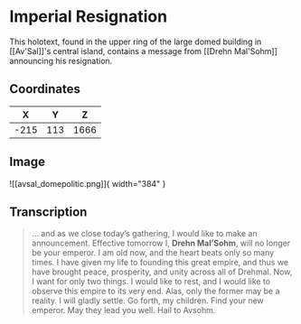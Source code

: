 # Imperial Resignation

This holotext, found in the upper ring of the large domed building in [[Av'Sal]]'s central island, contains a message from [[Drehn Mal'Sohm]] announcing his resignation.

## Coordinates
| **X** | **Y** | **Z** |
| :---: | :---: | :---: |
| -215  |  113  | 1666  |

## Image

![[avsal_domepolitic.png]]{ width="384" }

## Transcription
> … and as we close today’s gathering, I would like to make an announcement. Effective tomorrow I, **Drehn Mal’Sohm**, will no longer be your emperor. I am old now, and the heart beats only so many times. I have given my life to founding this great empire, and thus we have brought peace, prosperity, and unity across all of Drehmal. Now, I want for only two things. I would like to rest, and I would like to observe this empire to its very end. Alas, only the former may be a reality. I will gladly settle. Go forth, my children. Find your new emperor. May they lead you well. Hail to Avsohm.
